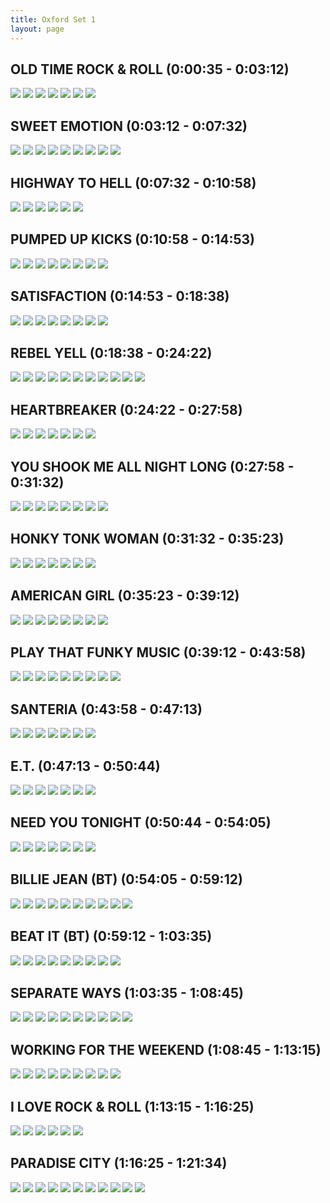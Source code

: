 ```yaml
---
title: Oxford Set 1
layout: page
---
```

## OLD TIME ROCK & ROLL (0:00:35 - 0:03:12)
![](frame_0-0-0.jpg)
![](frame_0-0-30.jpg)
![](frame_0-1-0.jpg)
![](frame_0-1-30.jpg)
![](frame_0-2-0.jpg)
![](frame_0-2-30.jpg)
![](frame_0-3-0.jpg)

## SWEET EMOTION (0:03:12 - 0:07:32)
![](frame_0-3-30.jpg)
![](frame_0-4-0.jpg)
![](frame_0-4-30.jpg)
![](frame_0-5-0.jpg)
![](frame_0-5-30.jpg)
![](frame_0-6-0.jpg)
![](frame_0-6-30.jpg)
![](frame_0-7-0.jpg)
![](frame_0-7-30.jpg)

## HIGHWAY TO HELL (0:07:32 - 0:10:58)
![](frame_0-8-0.jpg)
![](frame_0-8-30.jpg)
![](frame_0-9-0.jpg)
![](frame_0-9-30.jpg)
![](frame_0-10-0.jpg)
![](frame_0-10-30.jpg)

## PUMPED UP KICKS (0:10:58 - 0:14:53)
![](frame_0-11-0.jpg)
![](frame_0-11-30.jpg)
![](frame_0-12-0.jpg)
![](frame_0-12-30.jpg)
![](frame_0-13-0.jpg)
![](frame_0-13-30.jpg)
![](frame_0-14-0.jpg)
![](frame_0-14-30.jpg)

## SATISFACTION (0:14:53 - 0:18:38)
![](frame_0-15-0.jpg)
![](frame_0-15-30.jpg)
![](frame_0-16-0.jpg)
![](frame_0-16-30.jpg)
![](frame_0-17-0.jpg)
![](frame_0-17-30.jpg)
![](frame_0-18-0.jpg)
![](frame_0-18-30.jpg)

## REBEL YELL (0:18:38 - 0:24:22)
![](frame_0-19-0.jpg)
![](frame_0-19-30.jpg)
![](frame_0-20-0.jpg)
![](frame_0-20-30.jpg)
![](frame_0-21-0.jpg)
![](frame_0-21-30.jpg)
![](frame_0-22-0.jpg)
![](frame_0-22-30.jpg)
![](frame_0-23-0.jpg)
![](frame_0-23-30.jpg)
![](frame_0-24-0.jpg)

## HEARTBREAKER (0:24:22 - 0:27:58)
![](frame_0-24-30.jpg)
![](frame_0-25-0.jpg)
![](frame_0-25-30.jpg)
![](frame_0-26-0.jpg)
![](frame_0-26-30.jpg)
![](frame_0-27-0.jpg)
![](frame_0-27-30.jpg)

## YOU SHOOK ME ALL NIGHT LONG  (0:27:58 - 0:31:32)
![](frame_0-28-0.jpg)
![](frame_0-28-30.jpg)
![](frame_0-29-0.jpg)
![](frame_0-29-30.jpg)
![](frame_0-30-0.jpg)
![](frame_0-30-30.jpg)
![](frame_0-31-0.jpg)
![](frame_0-31-30.jpg)

## HONKY TONK WOMAN (0:31:32 - 0:35:23)
![](frame_0-32-0.jpg)
![](frame_0-32-30.jpg)
![](frame_0-33-0.jpg)
![](frame_0-33-30.jpg)
![](frame_0-34-0.jpg)
![](frame_0-34-30.jpg)
![](frame_0-35-0.jpg)

## AMERICAN GIRL (0:35:23 - 0:39:12)
![](frame_0-35-30.jpg)
![](frame_0-36-0.jpg)
![](frame_0-36-30.jpg)
![](frame_0-37-0.jpg)
![](frame_0-37-30.jpg)
![](frame_0-38-0.jpg)
![](frame_0-38-30.jpg)
![](frame_0-39-0.jpg)

## PLAY THAT FUNKY MUSIC  (0:39:12 - 0:43:58)
![](frame_0-39-30.jpg)
![](frame_0-40-0.jpg)
![](frame_0-40-30.jpg)
![](frame_0-41-0.jpg)
![](frame_0-41-30.jpg)
![](frame_0-42-0.jpg)
![](frame_0-42-30.jpg)
![](frame_0-43-0.jpg)
![](frame_0-43-30.jpg)

## SANTERIA (0:43:58 - 0:47:13)
![](frame_0-44-0.jpg)
![](frame_0-44-30.jpg)
![](frame_0-45-0.jpg)
![](frame_0-45-30.jpg)
![](frame_0-46-0.jpg)
![](frame_0-46-30.jpg)
![](frame_0-47-0.jpg)

## E.T. (0:47:13 - 0:50:44)
![](frame_0-47-30.jpg)
![](frame_0-48-0.jpg)
![](frame_0-48-30.jpg)
![](frame_0-49-0.jpg)
![](frame_0-49-30.jpg)
![](frame_0-50-0.jpg)
![](frame_0-50-30.jpg)

## NEED YOU TONIGHT (0:50:44 - 0:54:05)
![](frame_0-51-0.jpg)
![](frame_0-51-30.jpg)
![](frame_0-52-0.jpg)
![](frame_0-52-30.jpg)
![](frame_0-53-0.jpg)
![](frame_0-53-30.jpg)
![](frame_0-54-0.jpg)

## BILLIE JEAN (BT)  (0:54:05 - 0:59:12)
![](frame_0-54-30.jpg)
![](frame_0-55-0.jpg)
![](frame_0-55-30.jpg)
![](frame_0-56-0.jpg)
![](frame_0-56-30.jpg)
![](frame_0-57-0.jpg)
![](frame_0-57-30.jpg)
![](frame_0-58-0.jpg)
![](frame_0-58-30.jpg)
![](frame_0-59-0.jpg)

## BEAT IT (BT)  (0:59:12 - 1:03:35)
![](frame_0-59-30.jpg)
![](frame_1-0-0.jpg)
![](frame_1-0-30.jpg)
![](frame_1-1-0.jpg)
![](frame_1-1-30.jpg)
![](frame_1-2-0.jpg)
![](frame_1-2-30.jpg)
![](frame_1-3-0.jpg)
![](frame_1-3-30.jpg)

## SEPARATE WAYS (1:03:35 - 1:08:45)
![](frame_1-4-0.jpg)
![](frame_1-4-30.jpg)
![](frame_1-5-0.jpg)
![](frame_1-5-30.jpg)
![](frame_1-6-0.jpg)
![](frame_1-6-30.jpg)
![](frame_1-7-0.jpg)
![](frame_1-7-30.jpg)
![](frame_1-8-0.jpg)
![](frame_1-8-30.jpg)

## WORKING FOR THE WEEKEND (1:08:45 - 1:13:15)
![](frame_1-9-0.jpg)
![](frame_1-9-30.jpg)
![](frame_1-10-0.jpg)
![](frame_1-10-30.jpg)
![](frame_1-11-0.jpg)
![](frame_1-11-30.jpg)
![](frame_1-12-0.jpg)
![](frame_1-12-30.jpg)
![](frame_1-13-0.jpg)

## I LOVE ROCK & ROLL (1:13:15 - 1:16:25)
![](frame_1-13-30.jpg)
![](frame_1-14-0.jpg)
![](frame_1-14-30.jpg)
![](frame_1-15-0.jpg)
![](frame_1-15-30.jpg)
![](frame_1-16-0.jpg)

## PARADISE CITY (1:16:25 - 1:21:34)
![](frame_1-16-30.jpg)
![](frame_1-17-0.jpg)
![](frame_1-17-30.jpg)
![](frame_1-18-0.jpg)
![](frame_1-18-30.jpg)
![](frame_1-19-0.jpg)
![](frame_1-19-30.jpg)
![](frame_1-20-0.jpg)
![](frame_1-20-30.jpg)
![](frame_1-21-0.jpg)
![](frame_1-21-30.jpg)
